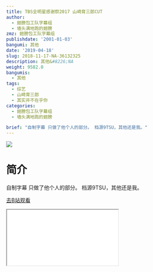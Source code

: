 ```yaml
---
title: TBS全明星感谢祭2017 山崎育三郎CUT
author:
  - 翅膀包工队字幕组
  - 墙头满地跑的翅膀
zmz: 翅膀包工队字幕组
publishdate: '2001-01-03'
bangumi: 其他
date: '2019-04-18'
slug: 2018-11-17-NA-36132325
description: 其他&#8226;NA
weight: 9582.0
bangumis:
  - 其他
tags:
  - 综艺
  - 山崎育三郎
  - 其实并不在乎你
categories:
  - 翅膀包工队字幕组
  - 墙头满地跑的翅膀

brief: "自制字幕 只做了他个人的部分。 档源9TSU，其他还是我。"
---
```

![](https://i.imgur.com/OFsBrmZ.jpg)
# 简介  
自制字幕
只做了他个人的部分。
档源9TSU，其他还是我。  

[去B站观看](https://www.bilibili.com/video/av36132325/)
<div class ="resp-container"><iframe class="testiframe" src="//player.bilibili.com/player.html?aid=36132325"", scrolling="no", allowfullscreen="true" > </iframe></div> 
